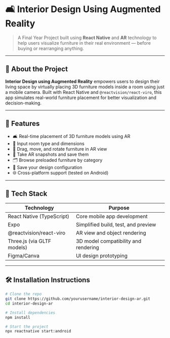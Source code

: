 # 🛋️ Interior Design Using Augmented Reality

> A Final Year Project built using **React Native** and **AR** technology to help users visualize furniture in their real environment — before buying or rearranging anything.

---

## 📱 About the Project

**Interior Design using Augmented Reality** empowers users to design their living space by virtually placing 3D furniture models inside a room using just a mobile camera. Built with React Native and `@reactvision/react-viro`, this app simulates real-world furniture placement for better visualization and decision-making.

---

## 🚀 Features

- 🛋️ Real-time placement of 3D furniture models using AR
- 📏 Input room type and dimensions
- 🔄 Drag, move, and rotate furniture in AR view
- 📸 Take AR snapshots and save them
- 🗂️ Browse preloaded furniture by category
- 💾 Save your design configuration
- 🌐 Cross-platform support (tested on Android)

---

## 🧰 Tech Stack

| Technology                  | Purpose                                |
|----------------------------|----------------------------------------|
| React Native (TypeScript)  | Core mobile app development            |
| Expo                       | Simplified build, test, and preview    |
| @reactvision/react-viro    | AR view and object rendering           |
| Three.js (via GLTF models) | 3D model compatibility and rendering   |
| Figma/Canva                | UI design prototyping                  |

---

## 🛠️ Installation Instructions

```bash
# Clone the repo
git clone https://github.com/yourusername/interior-design-ar.git
cd interior-design-ar

# Install dependencies
npm install

# Start the project
npx reactnative start:android

